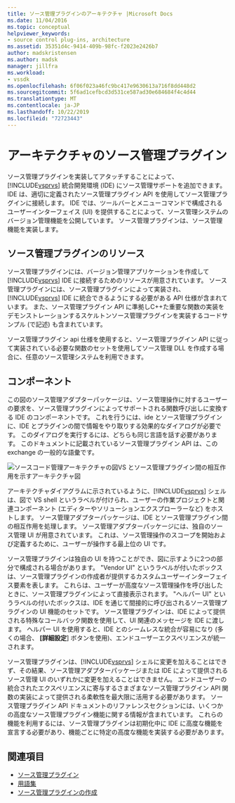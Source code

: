 ```yaml
---
title: ソース管理プラグインのアーキテクチャ |Microsoft Docs
ms.date: 11/04/2016
ms.topic: conceptual
helpviewer_keywords:
- source control plug-ins, architecture
ms.assetid: 35351d4c-9414-409b-98fc-f2023e2426b7
author: madskristensen
ms.author: madsk
manager: jillfra
ms.workload:
- vssdk
ms.openlocfilehash: 6f06f023a46fc9bc417e9630613a716f8dd448d2
ms.sourcegitcommit: 5f6ad1cefbcd3d531ce587ad30e684684f4c4d44
ms.translationtype: MT
ms.contentlocale: ja-JP
ms.lasthandoff: 10/22/2019
ms.locfileid: "72723443"
---
```

# <a name="source-control-plug-in-architecture"></a>アーキテクチャのソース管理プラグイン
ソース管理プラグインを実装してアタッチすることによって、[!INCLUDE[vsprvs](../../code-quality/includes/vsprvs_md.md)] 統合開発環境 (IDE) にソース管理サポートを追加できます。 IDE は、適切に定義されたソース管理プラグイン API を使用してソース管理プラグインに接続します。 IDE では、ツールバーとメニューコマンドで構成されるユーザーインターフェイス (UI) を提供することによって、ソース管理システムのバージョン管理機能を公開しています。 ソース管理プラグインは、ソース管理機能を実装します。

## <a name="source-control-plug-in-resources"></a>ソース管理プラグインのリソース
 ソース管理プラグインには、バージョン管理アプリケーションを作成して [!INCLUDE[vsprvs](../../code-quality/includes/vsprvs_md.md)] IDE に接続するためのリソースが用意されています。 ソース管理プラグインには、ソース管理プラグインによって実装され、[!INCLUDE[vsprvs](../../code-quality/includes/vsprvs_md.md)] IDE に統合できるようにする必要がある API 仕様が含まれています。 また、ソース管理プラグイン API に準拠しC++た重要な関数の実装をデモンストレーションするスケルトンソース管理プラグインを実装するコードサンプル (で記述) も含まれています。

 ソース管理プラグイン api 仕様を使用すると、ソース管理プラグイン API に従って実装されている必要な関数のセットを使用してソース管理 DLL を作成する場合に、任意のソース管理システムを利用できます。

## <a name="components"></a>コンポーネント
 この図のソース管理アダプターパッケージは、ソース管理操作に対するユーザーの要求を、ソース管理プラグインによってサポートされる関数呼び出しに変換する IDE のコンポーネントです。 これを行うには、ide とソース管理プラグインに、IDE とプラグインの間で情報をやり取りする効果的なダイアログが必要です。 このダイアログを実行するには、どちらも同じ言語を話す必要があります。 このドキュメントに記載されているソース管理プラグイン API は、この exchange の一般的な語彙です。

 ![ソースコード管理アーキテクチャの図](../../extensibility/internals/media/vs_sccsdk_plug_in_arch.gif "vs_sccsdk_plug_in_arch")VS とソース管理プラグイン間の相互作用を示すアーキテクチャ図

 アーキテクチャダイアグラムに示されているように、[!INCLUDE[vsprvs](../../code-quality/includes/vsprvs_md.md)] シェルは、図で VS shell というラベルが付けられ、ユーザーの作業プロジェクトと関連コンポーネント (エディターやソリューションエクスプローラーなど) をホストします。 ソース管理アダプターパッケージは、IDE とソース管理プラグイン間の相互作用を処理します。 ソース管理アダプターパッケージには、独自のソース管理 UI が用意されています。 これは、ソース管理操作のスコープを開始および定義するために、ユーザーが操作する最上位の UI です。

 ソース管理プラグインは独自の UI を持つことができ、図に示すように2つの部分で構成される場合があります。 "Vendor UI" というラベルが付いたボックスは、ソース管理プラグインの作成者が提供するカスタムユーザーインターフェイス要素を表します。 これらは、ユーザーが高度なソース管理操作を呼び出したときに、ソース管理プラグインによって直接表示されます。 "ヘルパー UI" というラベルの付いたボックスは、IDE を通じて間接的に呼び出されるソース管理プラグインの UI 機能のセットです。 ソース管理プラグインは、IDE によって提供される特殊なコールバック関数を使用して、UI 関連のメッセージを IDE に渡します。 ヘルパー UI を使用すると、IDE とのシームレスな統合が容易になり (多くの場合、 **[詳細設定**] ボタンを使用)、エンドユーザーエクスペリエンスが統一されます。

 ソース管理プラグインは、[!INCLUDE[vsprvs](../../code-quality/includes/vsprvs_md.md)] シェルに変更を加えることはできず、その結果、ソース管理アダプターパッケージまたは IDE によって提供されるソース管理 UI のいずれかに変更を加えることはできません。 エンドユーザーの統合されたエクスペリエンスに寄与するさまざまなソース管理プラグイン API 関数の実装によって提供される柔軟性を最大限に活用する必要があります。 ソース管理プラグイン API ドキュメントのリファレンスセクションには、いくつかの高度なソース管理プラグイン機能に関する情報が含まれています。 これらの機能を利用するには、ソース管理プラグインは初期化中に IDE に高度な機能を宣言する必要があり、機能ごとに特定の高度な機能を実装する必要があります。

## <a name="see-also"></a>関連項目
- [ソース管理プラグイン](../../extensibility/source-control-plug-ins.md)
- [用語集](../../extensibility/source-control-plug-in-glossary.md)
- [ソース管理プラグインの作成](../../extensibility/internals/creating-a-source-control-plug-in.md)